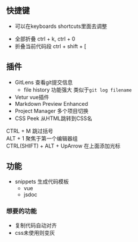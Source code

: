## 快捷键
+ 可以在keyboards shortcuts里面去调整
- 全部折叠 ctrl + k, ctrl + 0
- 折叠当前代码段 ctrl + shift + [




## 插件
+ GitLens 查看git提交信息
	+ file history 功能强大 类似于`git log filename`
+ Vetur vue插件
+ Markdown Preview Enhanced
+ Project Manager 多个项目切换
+ CSS Peek 从HTML跳转到CSS名

CTRL + M        	跳过括号             
ALT + 1     		聚焦于第一个编辑器组  
CTRL(SHIFT) + ALT + UpArrow    在上面添加光标 

## 功能
- snippets 生成代码模板
	- vue
	- jsdoc

### 想要的功能
- 复制代码自动对齐
- css未使用则变灰
